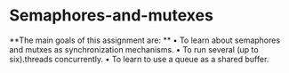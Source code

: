 # Semaphores-and-mutexes

**The main goals of this assignment are: **
•    To learn about semaphores and mutxes as synchronization mechanisms. 
•    To run several (up to six).threads concurrently. 
•    To learn to use a queue as a shared buffer. 

